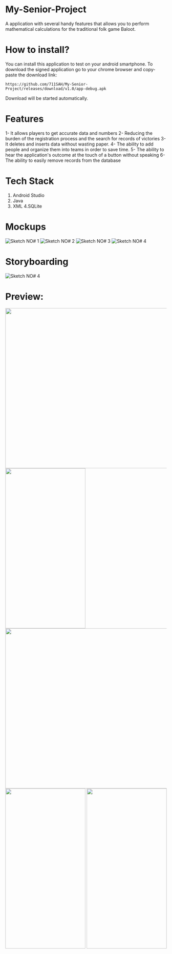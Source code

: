 # My-Senior-Project
A application with several handy features that allows you to perform mathematical calculations for the traditional folk game Baloot.

# How to install?
You can install this application to test on your android smartphone. To download the signed application go to your chrome browser and copy-paste the download link:


```
https://github.com/711SAH/My-Senior-Project/releases/download/v1.0/app-debug.apk
```
Download will be started automatically.

# Features
1- It allows players to get accurate data and numbers
2- Reducing the burden of the registration process and the search for records of victories
3- It deletes and inserts data without wasting paper.
4- The ability to add people and organize them into teams in order to save time.
5- The ability to hear the application's outcome at the touch of a button without speaking
6- The ability to easily remove records from the database


# Tech Stack
1. Android Studio
2. Java
3. XML
4.SQLite


# Mockups
![Sketch NO# 1](https://github.com/711SAH/My-Senior-Project/blob/master/Sketch%20No%20%231.png) 
![Sketch NO# 2](https://github.com/711SAH/My-Senior-Project/blob/master/Sketch%20No%20%232.png)
![Sketch NO# 3](https://github.com/711SAH/My-Senior-Project/blob/master/Sketch%20No%20%233.png)
![Sketch NO# 4](https://github.com/711SAH/My-Senior-Project/blob/master/Sketch%20No%20%234.png)

# Storyboarding
![Sketch NO# 4](https://github.com/711SAH/My-Senior-Project/blob/master/Storyboarding.png)

# Preview:
<img src="https://github.com/711SAH/My-Senior-Project/blob/master/Prototype%20No%20%231.png" width="600" height="500">
<img src="https://github.com/711SAH/My-Senior-Project/blob/master/Prototype%20No%20%232.png" width="250" height="500">
<img src="https://github.com/711SAH/My-Senior-Project/blob/master/Prototype%20No%20%233.png" width="600" height="500">
<img src="https://github.com/711SAH/My-Senior-Project/blob/master/Prototype%20No%20%234.png" width="250" height="500"> 
<img src="https://github.com/711SAH/My-Senior-Project/blob/master/Prototype%20No%20%235.png" width="250" height="500">







